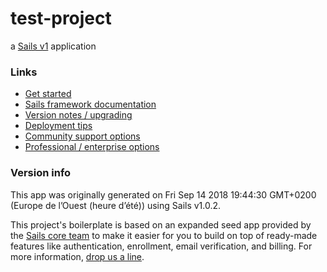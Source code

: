 # test-project

a [Sails v1](https://sailsjs.com) application


### Links

+ [Get started](https://sailsjs.com/get-started)
+ [Sails framework documentation](https://sailsjs.com/documentation)
+ [Version notes / upgrading](https://sailsjs.com/documentation/upgrading)
+ [Deployment tips](https://sailsjs.com/documentation/concepts/deployment)
+ [Community support options](https://sailsjs.com/support)
+ [Professional / enterprise options](https://sailsjs.com/enterprise)


### Version info

This app was originally generated on Fri Sep 14 2018 19:44:30 GMT+0200 (Europe de l’Ouest (heure d’été)) using Sails v1.0.2.

<!-- Internally, Sails used [`sails-generate@1.15.28`](https://github.com/balderdashy/sails-generate/tree/v1.15.28/lib/core-generators/new). -->


This project's boilerplate is based on an expanded seed app provided by the [Sails core team](https://sailsjs.com/about) to make it easier for you to build on top of ready-made features like authentication, enrollment, email verification, and billing.  For more information, [drop us a line](https://sailsjs.com/support).


<!--
Note:  Generators are usually run using the globally-installed `sails` CLI (command-line interface).  This CLI version is _environment-specific_ rather than app-specific, thus over time, as a project's dependencies are upgraded or the project is worked on by different developers on different computers using different versions of Node.js, the Sails dependency in its package.json file may differ from the globally-installed Sails CLI release it was originally generated with.  (Be sure to always check out the relevant [upgrading guides](https://sailsjs.com/upgrading) before upgrading the version of Sails used by your app.  If you're stuck, [get help here](https://sailsjs.com/support).)
-->

